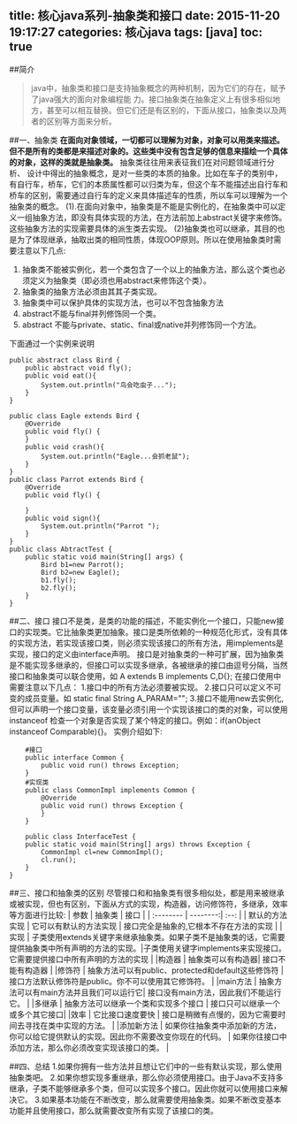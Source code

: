 title: 核心java系列-抽象类和接口
date: 2015-11-20 19:17:27
categories: 核心java
tags: [java]
toc: true
---
##简介
>java中，抽象类和接口是支持抽象概念的两种机制，因为它们的存在，赋予了java强大的面向对象编程能 力。接口抽象类在抽象定义上有很多相似地方，甚至可以相互替换。但它们还是有区别的，下面从接口，抽象类以及两者的区别等方面来分析。
<!--more-->
##一、抽象类
**在面向对象领域，一切都可以理解为对象，对象可以用类来描述。但不是所有的类都是来描述对象的。这些类中没有包含足够的信息来描绘一个具体的对象，这样的类就是抽象类。**
抽象类往往用来表征我们在对问题领域进行分析、 设计中得出的抽象概念，是对一些类的本质的抽象。比如在车子的类别中，有自行车，桥车，它们的本质属性都可以归类为车，但这个车不能描述出自行车和桥车的区别，需要通过自行车的定义来具体描述车的性质，所以车可以理解为一个抽象类的概念。
(1).在面向对象中，抽象类是不能是实例化的，在抽象类中可以定义一组抽象方法，即没有具体实现的方法，在方法前加上abstract关键字来修饰。这些抽象方法的实现需要具体的派生类去实现。
(2)抽象类也可以继承，其目的也是为了体现继承，抽取出类的相同性质，体现OOP原则。所以在使用抽象类时需要注意以下几点:
 1. 抽象类不能被实例化，若一个类包含了一个以上的抽象方法，那么这个类也必须定义为抽象类（即必须也用abstract来修饰这个类）。
 2. 抽象类的抽象方法必须由其其子类实现。
 3. 抽象类中可以保护具体的实现方法，也可以不包含抽象方法
 4. abstract不能与final并列修饰同一个类。
 5. abstract 不能与private、static、final或native并列修饰同一个方法。

下面通过一个实例来说明

```
public abstract class Bird {
	public abstract void fly();
	public void eat(){
		System.out.println("鸟会吃虫子...");
	}
}

public class Eagle extends Bird {
	@Override
	public void fly() {
	}
	public void crash(){
		System.out.println("Eagle...会抓老鼠");
	}
}
public class Parrot extends Bird {
	@Override
	public void fly() {
		
	}
	public void sign(){
		System.out.println("Parrot ");
	}
}
public class AbtractTest {
	public static void main(String[] args) {
		Bird b1=new Parrot();
		Bird b2=new Eagle();
		b1.fly();
		b2.fly();
	}
}
```

##二、接口
接口不是类，是类的功能的描述，不能实例化一个接口，只能new接口的实现类。它比抽象类更加抽象。接口是类所依赖的一种规范化形式，没有具体的实现方法，若实现该接口类，则必须实现该接口的所有方法，用implements是实现，接口的定义由interface声明。
接口是对抽象类的一种可扩展，因为抽象类是不能实现多继承的，但接口可以实现多继承，各被继承的接口由逗号分隔，当然接口和抽象类可以联合使用，如 A extends B implements C,D{};
在接口使用中需要注意以下几点：
1.接口中的所有方法必须要被实现。
2.接口只可以定义不可变的成员变量。如 static final String  A_PARAM="";
3.接口不能用new去实例化,但可以声明一个接口变量，该变量必须引用一个实现该接口的类的对象，可以使用 instanceof 检查一个对象是否实现了某个特定的接口。例如：if(anObject instanceof Comparable){}。
实例介绍如下:

```
	#接口
	public interface Common {
		public void run() throws Exception;
	}
	#实现类
	public class CommonImpl implements Common {
		@Override
		public void run() throws Exception {
		}
	}
	
	public class InterfaceTest {
	public static void main(String[] args) throws Exception {
		CommonImpl cl=new CommonImpl();
		cl.run();
	}
}
```

##三、接口和抽象类的区别
尽管接口和和抽象类有很多相似处，都是用来被继承或被实现，但也有区别，下面从方式的实现，构造器，访问修饰符，多继承，效率等方面进行比较:
| 参数     |    抽象类 | 接口  |
| :-------- | --------:| :--: |
| 默认的方法实现  | 它可以有默认的方法实现 | 接口完全是抽象的,它根本不存在方法的实现 |
| 实现    |   子类使用extends关键字来继承抽象类。如果子类不是抽象类的话，它需要提供抽象类中所有声明的方法的实现。|子类使用关键字implements来实现接口。它需要提供接口中所有声明的方法的实现 |
|构造器      |   抽象类可以有构造器| 接口不能有构造器  |
|修饰符     |    抽象方法可以有public、protected和default这些修饰符 | 接口方法默认修饰符是public。你不可以使用其它修饰符。  |
|main方法      |   抽象方法可以有main方法并且我们可以运行它| 接口没有main方法，因此我们不能运行它。  |
|多继承      |    抽象方法可以继承一个类和实现多个接口 | 接口只可以继承一个或多个其它接口|
|效率      |    它比接口速度要快 | 接口是稍微有点慢的，因为它需要时间去寻找在类中实现的方法。 |
|添加新方法    |    如果你往抽象类中添加新的方法，你可以给它提供默认的实现。因此你不需要改变你现在的代码。 | 如果你往接口中添加方法，那么你必须改变实现该接口的类。  |

##四、总结
1.如果你拥有一些方法并且想让它们中的一些有默认实现，那么使用抽象类吧。
2.如果你想实现多重继承，那么你必须使用接口。由于Java不支持多继承，子类不能够继承多个类，但可以实现多个接口。因此你就可以使用接口来解决它。
3.如果基本功能在不断改变，那么就需要使用抽象类。如果不断改变基本功能并且使用接口，那么就需要改变所有实现了该接口的类。
